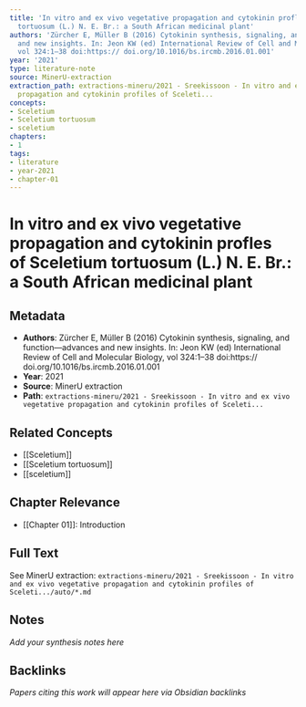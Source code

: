 ```yaml
---
title: 'In vitro and ex vivo vegetative propagation and cytokinin profles of Sceletium
  tortuosum (L.) N. E. Br.: a South African medicinal plant'
authors: 'Zürcher E, Müller B (2016) Cytokinin synthesis, signaling, and function—advances
  and new insights. In: Jeon KW (ed) International Review of Cell and Molecular Biology,
  vol 324:1–38 doi:https:// doi.org/10.1016/bs.ircmb.2016.01.001'
year: '2021'
type: literature-note
source: MinerU-extraction
extraction_path: extractions-mineru/2021 - Sreekissoon - In vitro and ex vivo vegetative
  propagation and cytokinin profiles of Sceleti...
concepts:
- Sceletium
- Sceletium tortuosum
- sceletium
chapters:
- 1
tags:
- literature
- year-2021
- chapter-01
---
```


# In vitro and ex vivo vegetative propagation and cytokinin profles of Sceletium tortuosum (L.) N. E. Br.: a South African medicinal plant

## Metadata

- **Authors**: Zürcher E, Müller B (2016) Cytokinin synthesis, signaling, and function—advances and new insights. In: Jeon KW (ed) International Review of Cell and Molecular Biology, vol 324:1–38 doi:https:// doi.org/10.1016/bs.ircmb.2016.01.001
- **Year**: 2021
- **Source**: MinerU extraction
- **Path**: `extractions-mineru/2021 - Sreekissoon - In vitro and ex vivo vegetative propagation and cytokinin profiles of Sceleti...`

## Related Concepts

- [[Sceletium]]
- [[Sceletium tortuosum]]
- [[sceletium]]

## Chapter Relevance

- [[Chapter 01]]: Introduction

## Full Text

See MinerU extraction: `extractions-mineru/2021 - Sreekissoon - In vitro and ex vivo vegetative propagation and cytokinin profiles of Sceleti.../auto/*.md`

## Notes

*Add your synthesis notes here*

## Backlinks

*Papers citing this work will appear here via Obsidian backlinks*
